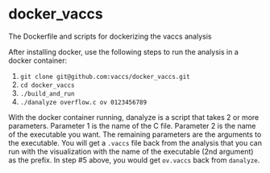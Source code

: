 # docker_vaccs
The Dockerfile and scripts for dockerizing the vaccs analysis

After installing docker, use the following steps to run the analysis in a docker container:

1. `git clone git@github.com:vaccs/docker_vaccs.git`
2. `cd docker_vaccs`
3. `./build_and_run`
5. `./danalyze overflow.c ov 0123456789`
 
With the docker container running, danalyze is a script that takes 2 or more parameters. Parameter 1 is the name of the C file. Parameter 2 is the name of the executable you want. The remaining parameters are the arguments to the executable. You will get a `.vaccs` file back from the analysis that you can run with the visualization with the name of the executable (2nd argument) as the prefix. In step #5 above, you would get `ov.vaccs` back from `danalyze`.
